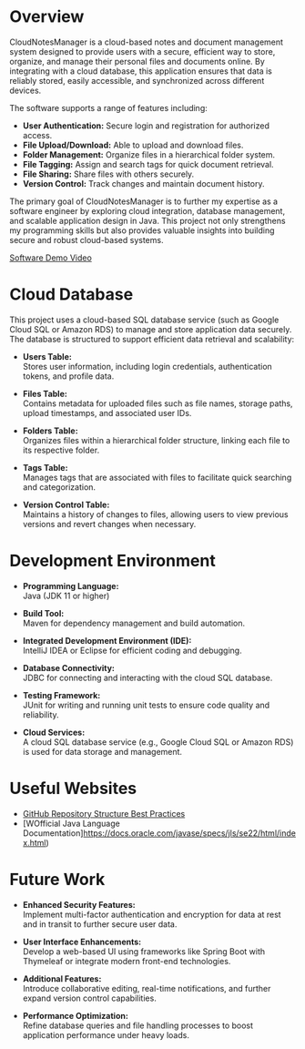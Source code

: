 # Overview

CloudNotesManager is a cloud-based notes and document management system designed to provide users with a secure, efficient way to store, organize, and manage their personal files and documents online. By integrating with a cloud database, this application ensures that data is reliably stored, easily accessible, and synchronized across different devices.

The software supports a range of features including:
- **User Authentication:** Secure login and registration for authorized access.
- **File Upload/Download:** Able to upload and download files.
- **Folder Management:** Organize files in a hierarchical folder system.
- **File Tagging:** Assign and search tags for quick document retrieval.
- **File Sharing:** Share files with others securely.
- **Version Control:** Track changes and maintain document history.

The primary goal of CloudNotesManager is to further my expertise as a software engineer by exploring cloud integration, database management, and scalable application design in Java. This project not only strengthens my programming skills but also provides valuable insights into building secure and robust cloud-based systems.


[Software Demo Video](http://youtube.link.goes.here)

# Cloud Database

This project uses a cloud-based SQL database service (such as Google Cloud SQL or Amazon RDS) to manage and store application data securely. The database is structured to support efficient data retrieval and scalability:

- **Users Table:**  
  Stores user information, including login credentials, authentication tokens, and profile data.
  
- **Files Table:**  
  Contains metadata for uploaded files such as file names, storage paths, upload timestamps, and associated user IDs.
  
- **Folders Table:**  
  Organizes files within a hierarchical folder structure, linking each file to its respective folder.
  
- **Tags Table:**  
  Manages tags that are associated with files to facilitate quick searching and categorization.
  
- **Version Control Table:**  
  Maintains a history of changes to files, allowing users to view previous versions and revert changes when necessary.

# Development Environment


- **Programming Language:**  
  Java (JDK 11 or higher)
  
- **Build Tool:**  
  Maven for dependency management and build automation.
  
- **Integrated Development Environment (IDE):**  
  IntelliJ IDEA or Eclipse for efficient coding and debugging.
  
- **Database Connectivity:**  
  JDBC for connecting and interacting with the cloud SQL database.
  
- **Testing Framework:**  
  JUnit for writing and running unit tests to ensure code quality and reliability.
  
- **Cloud Services:**  
  A cloud SQL database service (e.g., Google Cloud SQL or Amazon RDS) is used for data storage and management.


# Useful Websites


- [GitHub Repository Structure Best Practices](https://medium.com/code-factory-berlin/github-repository-structure-best-practices-248e6effc405)
- [WOfficial Java Language Documentation]https://docs.oracle.com/javase/specs/jls/se22/html/index.html)

# Future Work
- **Enhanced Security Features:**  
  Implement multi-factor authentication and encryption for data at rest and in transit to further secure user data.

- **User Interface Enhancements:**  
  Develop a web-based UI using frameworks like Spring Boot with Thymeleaf or integrate modern front-end technologies.

- **Additional Features:**  
  Introduce collaborative editing, real-time notifications, and further expand version control capabilities.

- **Performance Optimization:**  
  Refine database queries and file handling processes to boost application performance under heavy loads.
  